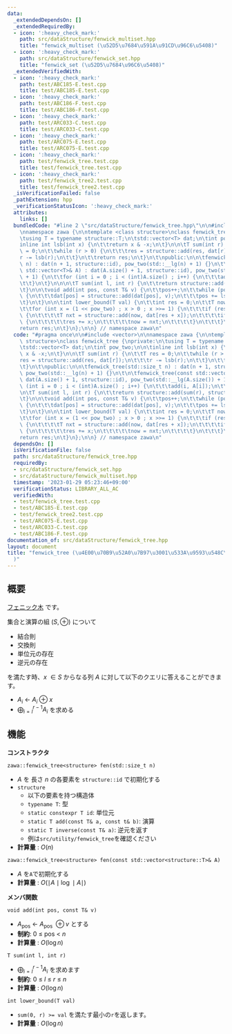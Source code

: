 ```yaml
---
data:
  _extendedDependsOn: []
  _extendedRequiredBy:
  - icon: ':heavy_check_mark:'
    path: src/dataStructure/fenwick_multiset.hpp
    title: "fenwick_multiset (\u52D5\u7684\u591A\u91CD\u96C6\u5408)"
  - icon: ':heavy_check_mark:'
    path: src/dataStructure/fenwick_set.hpp
    title: "fenwick_set (\u52D5\u7684\u96C6\u5408)"
  _extendedVerifiedWith:
  - icon: ':heavy_check_mark:'
    path: test/ABC185-E.test.cpp
    title: test/ABC185-E.test.cpp
  - icon: ':heavy_check_mark:'
    path: test/ABC186-F.test.cpp
    title: test/ABC186-F.test.cpp
  - icon: ':heavy_check_mark:'
    path: test/ARC033-C.test.cpp
    title: test/ARC033-C.test.cpp
  - icon: ':heavy_check_mark:'
    path: test/ARC075-E.test.cpp
    title: test/ARC075-E.test.cpp
  - icon: ':heavy_check_mark:'
    path: test/fenwick_tree.test.cpp
    title: test/fenwick_tree.test.cpp
  - icon: ':heavy_check_mark:'
    path: test/fenwick_tree2.test.cpp
    title: test/fenwick_tree2.test.cpp
  _isVerificationFailed: false
  _pathExtension: hpp
  _verificationStatusIcon: ':heavy_check_mark:'
  attributes:
    links: []
  bundledCode: "#line 2 \"src/dataStructure/fenwick_tree.hpp\"\n\n#include <vector>\n\
    \nnamespace zawa {\n\ntemplate <class structure>\nclass fenwick_tree {\nprivate:\n\
    \tusing T = typename structure::T;\n\tstd::vector<T> dat;\n\tint pow_two;\n\n\t\
    inline int lsb(int x) {\n\t\treturn x & -x;\n\t}\n\n\tT sum(int r) {\n\t\tT res\
    \ = 0;\n\t\twhile (r > 0) {\n\t\t\tres = structure::add(res, dat[r]);\n\t\t\t\
    r -= lsb(r);\n\t\t}\n\t\treturn res;\n\t}\n\t\npublic:\n\n\tfenwick_tree(std::size_t\
    \ n) : dat(n + 1, structure::id), pow_two(std::__lg(n) + 1) {}\n\t\n\tfenwick_tree(const\
    \ std::vector<T>& A) : dat(A.size() + 1, structure::id), pow_two(std::__lg(A.size())\
    \ + 1) {\n\t\tfor (int i = 0 ; i < (int)A.size() ; i++) {\n\t\t\tadd(i, A[i]);\n\
    \t\t}\n\t}\n\n\n\tT sum(int l, int r) {\n\t\treturn structure::add(sum(r), structure::inverse(sum(l)));\n\
    \t}\n\n\tvoid add(int pos, const T& v) {\n\t\tpos++;\n\t\twhile (pos < (int)dat.size())\
    \ {\n\t\t\tdat[pos] = structure::add(dat[pos], v);\n\t\t\tpos += lsb(pos);\n\t\
    \t}\n\t}\n\n\tint lower_bound(T val) {\n\t\tint res = 0;\n\t\tT now = structure::id;\n\
    \t\tfor (int x = (1 << pow_two) ; x > 0 ; x >>= 1) {\n\t\t\tif (res + x < (int)dat.size())\
    \ {\n\t\t\t\tT nxt = structure::add(now, dat[res + x]);\n\t\t\t\tif (nxt < val)\
    \ {\n\t\t\t\t\tres += x;\n\t\t\t\t\tnow = nxt;\n\t\t\t\t}\n\t\t\t}\n\t\t}\n\t\t\
    return res;\n\t}\n};\n\n} // namespace zawa\n"
  code: "#pragma once\n\n#include <vector>\n\nnamespace zawa {\n\ntemplate <class\
    \ structure>\nclass fenwick_tree {\nprivate:\n\tusing T = typename structure::T;\n\
    \tstd::vector<T> dat;\n\tint pow_two;\n\n\tinline int lsb(int x) {\n\t\treturn\
    \ x & -x;\n\t}\n\n\tT sum(int r) {\n\t\tT res = 0;\n\t\twhile (r > 0) {\n\t\t\t\
    res = structure::add(res, dat[r]);\n\t\t\tr -= lsb(r);\n\t\t}\n\t\treturn res;\n\
    \t}\n\t\npublic:\n\n\tfenwick_tree(std::size_t n) : dat(n + 1, structure::id),\
    \ pow_two(std::__lg(n) + 1) {}\n\t\n\tfenwick_tree(const std::vector<T>& A) :\
    \ dat(A.size() + 1, structure::id), pow_two(std::__lg(A.size()) + 1) {\n\t\tfor\
    \ (int i = 0 ; i < (int)A.size() ; i++) {\n\t\t\tadd(i, A[i]);\n\t\t}\n\t}\n\n\
    \n\tT sum(int l, int r) {\n\t\treturn structure::add(sum(r), structure::inverse(sum(l)));\n\
    \t}\n\n\tvoid add(int pos, const T& v) {\n\t\tpos++;\n\t\twhile (pos < (int)dat.size())\
    \ {\n\t\t\tdat[pos] = structure::add(dat[pos], v);\n\t\t\tpos += lsb(pos);\n\t\
    \t}\n\t}\n\n\tint lower_bound(T val) {\n\t\tint res = 0;\n\t\tT now = structure::id;\n\
    \t\tfor (int x = (1 << pow_two) ; x > 0 ; x >>= 1) {\n\t\t\tif (res + x < (int)dat.size())\
    \ {\n\t\t\t\tT nxt = structure::add(now, dat[res + x]);\n\t\t\t\tif (nxt < val)\
    \ {\n\t\t\t\t\tres += x;\n\t\t\t\t\tnow = nxt;\n\t\t\t\t}\n\t\t\t}\n\t\t}\n\t\t\
    return res;\n\t}\n};\n\n} // namespace zawa\n"
  dependsOn: []
  isVerificationFile: false
  path: src/dataStructure/fenwick_tree.hpp
  requiredBy:
  - src/dataStructure/fenwick_set.hpp
  - src/dataStructure/fenwick_multiset.hpp
  timestamp: '2023-01-29 05:23:46+09:00'
  verificationStatus: LIBRARY_ALL_AC
  verifiedWith:
  - test/fenwick_tree.test.cpp
  - test/ABC185-E.test.cpp
  - test/fenwick_tree2.test.cpp
  - test/ARC075-E.test.cpp
  - test/ARC033-C.test.cpp
  - test/ABC186-F.test.cpp
documentation_of: src/dataStructure/fenwick_tree.hpp
layout: document
title: "fenwick_tree (\u4E00\u70B9\u52A0\u7B97\u3001\u533A\u9593\u548C\u53D6\u5F97\
  )"
---
```


## 概要

[フェニック木](https://ja.wikipedia.org/wiki/%E3%83%95%E3%82%A7%E3%83%8B%E3%83%83%E3%82%AF%E6%9C%A8) です。

集合と演算の組 $(S, \oplus)$ について
- 結合則
- 交換則
- 単位元の存在
- 逆元の存在

を満たす時、$x\ \in S$ からなる列 $A$ に対して以下のクエリに答えることができます。
- $A_i\ \leftarrow\ A_i\ \oplus\ x$
-  $\displaystyle \bigoplus_{i = l}^{r - 1} A_i$ を求める

## 機能

**コンストラクタ**

`zawa::fenwick_tree<structure> fen(std::size_t n)`
- $A$ を 長さ $n$ の各要素を `structure::id` で初期化する
- `structure`
	- 以下の要素を持つ構造体
	- `typename T`: 型
	- `static constexpr T id`: 単位元
	- `static T add(const T& a, const t& b)`: 演算
	- `static T inverse(const T& a)`: 逆元を返す
	- 例は`src/utility/fenwick_tree`を確認ください
- **計算量** : $O(n)$

`zawa::fenwick_tree<structure> fen(const std::vector<structure::T>& A)`
- $A$ を`A`で初期化する
- **計算量** : $O(\mid A\mid \log \mid A \mid)$

**メンバ関数**

`void add(int pos, const T& v)`
- $A_{\text{pos}}\ \leftarrow\ A_{\text{pos}}\ \oplus v$ とする
- **制約**: $0\ \le\ \text{pos}\ <\ n$
- **計算量** : $O(\log n)$

`T sum(int l, int r)`
- $\displaystyle \bigoplus_{i = l}^{r - 1} A_i$ を求めます
- **制約**: $0\ \le\ l\ \le\ r\ \le\ n$
- **計算量** : $O(\log n)$

`int lower_bound(T val)`
- `sum(0, r) >= val` を満たす最小の`r`を返します。
- **計算量** : $O(\log n)$
